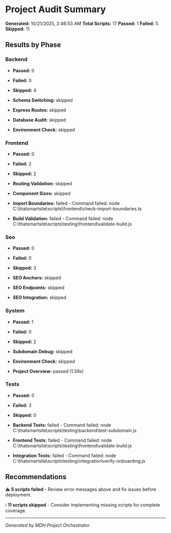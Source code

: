 # Project Audit Summary

**Generated:** 10/21/2025, 2:46:53 AM
**Total Scripts:** 17
**Passed:** 1
**Failed:** 5
**Skipped:** 11

## Results by Phase

### Backend
- **Passed:** 0
- **Failed:** 0
- **Skipped:** 4

- **Schema Switching:** skipped
- **Express Routes:** skipped
- **Database Audit:** skipped
- **Environment Check:** skipped

### Frontend
- **Passed:** 0
- **Failed:** 2
- **Skipped:** 2

- **Routing Validation:** skipped
- **Component Sizes:** skipped
- **Import Boundaries:** failed - Command failed: node C:\thatsmartsite\scripts\frontend\check-import-boundaries.ts
- **Build Validation:** failed - Command failed: node C:\thatsmartsite\scripts\testing\frontend\validate-build.js

### Seo
- **Passed:** 0
- **Failed:** 0
- **Skipped:** 3

- **SEO Anchors:** skipped
- **SEO Endpoints:** skipped
- **SEO Integration:** skipped

### System
- **Passed:** 1
- **Failed:** 0
- **Skipped:** 2

- **Subdomain Debug:** skipped
- **Environment Check:** skipped
- **Project Overview:** passed (1.59s)

### Tests
- **Passed:** 0
- **Failed:** 3
- **Skipped:** 0

- **Backend Tests:** failed - Command failed: node C:\thatsmartsite\scripts\testing\backend\test-subdomain.js
- **Frontend Tests:** failed - Command failed: node C:\thatsmartsite\scripts\testing\frontend\validate-build.js
- **Integration Tests:** failed - Command failed: node C:\thatsmartsite\scripts\testing\integration\verify-onboarding.js

## Recommendations

⚠️ **5 scripts failed** - Review error messages above and fix issues before deployment.

ℹ️ **11 scripts skipped** - Consider implementing missing scripts for complete coverage.

---
*Generated by MDH Project Orchestrator*
